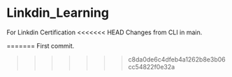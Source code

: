 # Linkdin_Learning
For Linkdin Certification
<<<<<<< HEAD
Changes from CLI in main.

=======
    First commit.
>>>>>>> c8da0de6c4dfeb4a1262b8e3b06cc54822f0e32a
